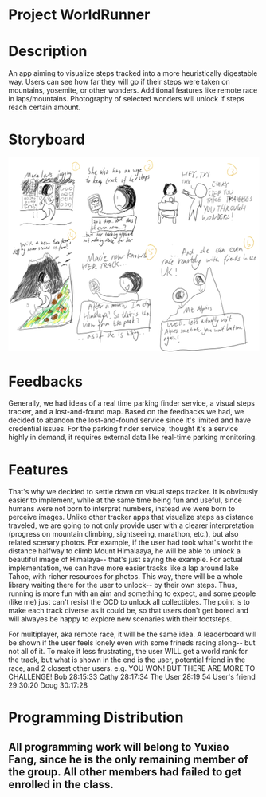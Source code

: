 # Project WorldRunner

# Description
An app aiming to visualize steps tracked into a more heuristically digestable way. Users can see how far they will go if their steps were taken on mountains, yosemite, or other wonders.
Additional features like remote race in laps/mountains. Photography of selected wonders will unlock if steps reach certain amount.

# Storyboard 
![storyboard2-YF](https://github.com/liuchen1701/ton-no-katsu/blob/master/storyboard2.png)

# Feedbacks
Generally, we had ideas of a real time parking finder service, a visual steps tracker, and a lost-and-found map.
Based on the feedbacks we had, we decided to abandon the lost-and-found service since it's limited and have credential issues.
For the parking finder service, thought it's a service highly in demand, it requires external data like real-time parking monitoring.


# Features
That's why we decided to settle down on visual steps tracker. It is obviously easier to implement, while at the same time being fun and useful, since humans were not born to interpret numbers, instead we were born to perceive images. Unlike other tracker apps that visualize steps as distance traveled, we are going to not only provide user with a clearer interpretation (progress on mountain climbing, sightseeing, marathon, etc.), but also related scenary photos. For example, if the user had took what's worht the distance halfway to climb Mount Himalaaya, he will be able to unlock a beautiful image of Himalaya-- that's just saying the example. For actual implementation, we can have more easier tracks like a lap around lake Tahoe, with richer resources for photos. This way, there will be a whole library waiting there for the user to unlock-- by their own steps. Thus, running is more fun with an aim and something to expect, and some people (like me) just can't resist the OCD to unlock all collectibles. The point is to make each track diverse as it could be, so that users don't get bored and will alwayes be happy to explore new scenaries with their footsteps.

For multiplayer, aka remote race, it will be the same idea. A leaderboard will be shown if the user feels lonely even with some frineds racing along-- but not all of it. To make it less frustrating, the user WILL get a world rank for the track, but what is shown in the end is the user, potential friend in the race, and 2 closest other users.
e.g. 
    YOU WON!
              BUT THERE ARE MORE TO CHALLENGE!
           Bob           28:15:33
           Cathy         28:17:34
           The User      28:19:54
           User's friend 29:30:20
           Doug          30:17:28
           
# Programming Distribution
## All programming work will belong to Yuxiao Fang, since he is the only remaining member of the group. All other members had failed to get enrolled in the class.
